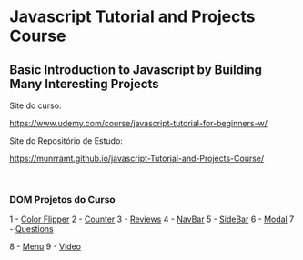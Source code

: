 # Javascript Tutorial and Projects Course
##  Basic Introduction to Javascript by Building Many Interesting Projects 

Site do curso:

https://www.udemy.com/course/javascript-tutorial-for-beginners-w/

Site do Repositório de Estudo:

https://munrramt.github.io/javascript-Tutorial-and-Projects-Course/

<br>

### DOM Projetos do Curso

1 - [Color Flipper](https://munrramt.github.io/javascript-Tutorial-and-Projects-Course/tree/master/secao-06/1-color-flipper/minhaSolucao/index.html)
2 - [Counter](https://munrramt.github.io/javascript-Tutorial-and-Projects-Course/tree/master/secao-06/2-counter/minhaSolucao/index.html)
3 - [Reviews](https://munrramt.github.io/javascript-Tutorial-and-Projects-Course/tree/master/secao-06/3-reviews/minhaSolucao/index.html)
4 - [NavBar](https://munrramt.github.io/javascript-Tutorial-and-Projects-Course/tree/master/secao-06/4-navbar/minhaSolucaoindex.html)
5 - [SideBar](https://munrramt.github.io/javascript-Tutorial-and-Projects-Course/tree/master/secao-06/5-sidebar/minhaSolucao/index.html)
6 - [Modal](https://munrramt.github.io/javascript-Tutorial-and-Projects-Course/tree/master/secao-06/6-modal/minhaSolucao/index.html)
7 - [Questions](https://munrramt.github.io/javascript-Tutorial-and-Projects-Course/tree/master/secao-06/7-questions/minhaSolucao/index.html)

8 - [Menu](https://munrramt.github.io/javascript-Tutorial-and-Projects-Course/tree/master/secao-06/8-menu/minhaSolucao/index.html)
9 - [Vídeo](https://munrramt.github.io/javascript-Tutorial-and-Projects-Course/tree/master/secao-06/9-video/minhaSolucao/index.html)
